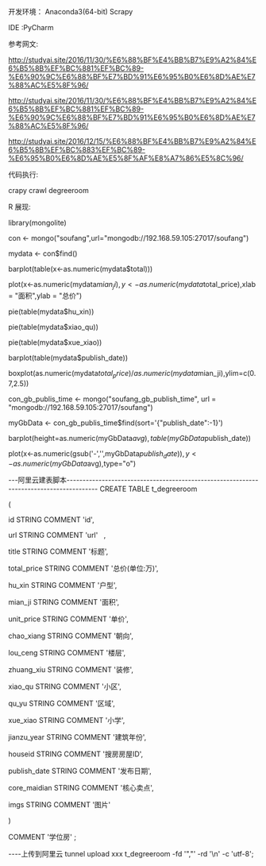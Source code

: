 
开发环境： Anaconda3(64-bit) Scrapy

IDE :PyCharm

参考网文:

http://studyai.site/2016/11/30/%E6%88%BF%E4%BB%B7%E9%A2%84%E6%B5%8B%EF%BC%881%EF%BC%89-%E6%90%9C%E6%88%BF%E7%BD%91%E6%95%B0%E6%8D%AE%E7%88%AC%E5%8F%96/

http://studyai.site/2016/11/30/%E6%88%BF%E4%BB%B7%E9%A2%84%E6%B5%8B%EF%BC%881%EF%BC%89-%E6%90%9C%E6%88%BF%E7%BD%91%E6%95%B0%E6%8D%AE%E7%88%AC%E5%8F%96/

http://studyai.site/2016/12/15/%E6%88%BF%E4%BB%B7%E9%A2%84%E6%B5%8B%EF%BC%883%EF%BC%89-%E6%95%B0%E6%8D%AE%E5%8F%AF%E8%A7%86%E5%8C%96/

代码执行:

crapy crawl degreeroom

R 展现:

library(mongolite)

con <- mongo("soufang",url="mongodb://192.168.59.105:27017/soufang")

mydata <- con$find()

barplot(table(x<-as.numeric(mydata$total)))

plot(x<-as.numeric(mydata$mian_ji),y<-as.numeric(mydata$total_price),xlab = "面积",ylab = "总价")

pie(table(mydata$hu_xin))

pie(table(mydata$xiao_qu))

pie(table(mydata$xue_xiao))

barplot(table(mydata$publish_date))

boxplot(as.numeric(mydata$total_price)/as.numeric(mydata$mian_ji),ylim=c(0.7,2.5))

con_gb_publis_time <- mongo("soufang_gb_publish_time", url = "mongodb://192.168.59.105:27017/soufang")

myGbData <- con_gb_publis_time$find(sort='{"publish_date":-1}')

barplot(height=as.numeric(myGbData$avg),table(myGbData$publish_date))

plot(x<-as.numeric(gsub('-','',myGbData$publish_date)),y<-as.numeric(myGbData$avg),type="o")

---阿里云建表脚本----------------------------------------------------------------------------------------
CREATE TABLE t_degreeroom

(

id STRING COMMENT 'id',

url STRING COMMENT 'url'    ,

title STRING COMMENT '标题',

total_price STRING COMMENT '总价(单位:万)',

hu_xin STRING COMMENT '户型',

mian_ji STRING COMMENT '面积',

unit_price STRING COMMENT '单价',

chao_xiang STRING COMMENT '朝向',

lou_ceng STRING COMMENT '楼层',

zhuang_xiu STRING COMMENT '装修',

xiao_qu STRING COMMENT '小区',

qu_yu STRING COMMENT '区域',

xue_xiao STRING COMMENT '小学',

jianzu_year STRING COMMENT '建筑年份',

houseid STRING COMMENT '搜房房屋ID',

publish_date STRING COMMENT '发布日期',

core_maidian STRING COMMENT '核心卖点',

imgs STRING COMMENT '图片'

)

COMMENT '学位房'
;

----上传到阿里云
tunnel upload xxx t_degreeroom -fd '","' -rd '\n' -c 'utf-8';
